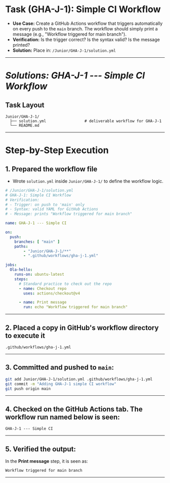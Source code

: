 # Task (GHA-J-1): Simple CI Workflow

*   **Use Case:** Create a GitHub Actions workflow that triggers automatically on every push to the `main` branch. The workflow should simply print a message (e.g., "Workflow triggered for main branch").
*   **Verification:** Is the trigger correct? Is the syntax valid? Is the message printed?
*   **Solution:** Place in: `/Junior/GHA-J-1/solution.yml`

---

# *Solutions: GHA-J-1 --- Simple CI Workflow*

## Task Layout

```
Junior/GHA-J-1/
  ├── solution.yml                 # deliverable workflow for GHA-J-1
  └── README.md
```

---

# Step-by-Step Execution

## 1. Prepared the workflow file
   - Wrote `solution.yml` inside `Junior/GHA-J-1/` to define the workflow logic.

```yaml
# /Junior/GHA-J-1/solution.yml
# GHA-J-1: Simple CI Workflow
# Verification:
# - Trigger: on push to 'main' only 
# - Syntax: valid YAML for GitHub Actions
# - Message: prints "Workflow triggered for main branch"

name: GHA-J-1 --- Simple CI

on:
  push:
    branches: [ "main" ]
    paths:
        - "Junior/GHA-J-1/**"
        - ".github/workflows/gha-j-1.yml" 

jobs:
  Ola-hello:
    runs-on: ubuntu-latest
    steps:
      # Standard practice to check out the repo
      - name: Checkout repo
        uses: actions/checkout@v4

      - name: Print message
        run: echo "Workflow triggered for main branch"
```
---

## 2. Placed a copy in GitHub's workflow directory to execute it

```
.github/workflows/gha-j-1.yml
```

---

## 3. Committed and pushed to `main`:

```bash
git add Junior/GHA-J-1/solution.yml .github/workflows/gha-j-1.yml
git commit -m "Adding GHA-J-1 simple CI workflow"
git push origin main
```
---

## 4. Checked on the **GitHub Actions tab**. The workflow run named below is seen:

```
GHA-J-1 --- Simple CI
```
---

## 5. Verified the output:
   In the **Print message** step, it is seen as:

```
Workflow triggered for main branch
```
---